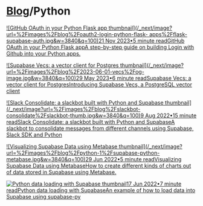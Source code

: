 # [Blog](/blog)/Python

[![GitHub OAuth in your Python Flask app
thumbnail](/_next/image?url=%2Fimages%2Fblog%2Foauth2-login-python-flask-
apps%2Fflask-supabase-auth.jpg&w=3840&q=100)21 Nov 2023•5 minute readGitHub
OAuth in your Python Flask appA step-by-step guide on building Login with
Github into your Python apps.](/blog/oauth2-login-python-flask-apps)

[![Supabase Vecs: a vector client for Postgres
thumbnail](/_next/image?url=%2Fimages%2Fblog%2F2023-06-01-vecs%2Fog-
image.jpg&w=3840&q=100)29 May 2023•6 minute readSupabase Vecs: a vector client
for PostgresIntroducing Supabase Vecs, a PostgreSQL vector client](/blog/vecs)

[![Slack Consolidate: a slackbot built with Python and Supabase
thumbnail](/_next/image?url=%2Fimages%2Fblog%2Fslackbot-
consolidate%2Fslackbot-thumb.jpg&w=3840&q=100)9 Aug 2022•15 minute readSlack
Consolidate: a slackbot built with Python and SupabaseA slackbot to
consolidate messages from different channels using Supabase, Slack SDK and
Python](/blog/slack-consolidate-slackbot-to-consolidate-messages)

[![Visualizing Supabase Data using Metabase
thumbnail](/_next/image?url=%2Fimages%2Fblog%2Fpython-1%2Fsupabase-python-
metabase.jpg&w=3840&q=100)29 Jun 2022•5 minute readVisualizing Supabase Data
using MetabaseHow to create different kinds of charts out of data stored in
Supabase using Metabase.](/blog/visualizing-supabase-data-using-metabase)

[![Python data loading with Supabase
thumbnail](/_next/image?url=%2Fimages%2Fblog%2Fpython-1%2Fpython.jpg&w=3840&q=100)17
Jun 2022•7 minute readPython data loading with SupabaseAn example of how to
load data into Supabase using supabase-py](/blog/loading-data-supabase-python)


